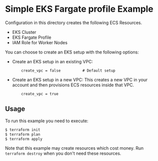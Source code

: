 # Simple EKS Fargate profile Example

Configuration in this directory creates the following ECS Resources.
- EKS Cluster
- EKS Fargate Profile
- IAM Role for Worker Nodes

You can choose to create an EKS setup with the following options:

- Create an EKS setup in an existing VPC:
    ```
        create_vpc = false          # Default setup
    ```
- Create an EKS setup in a new VPC: 
    This creates a new VPC in your account and then provisions ECS resources inside that VPC.
    ```
        create_vpc = true
    ```

## Usage

To run this example you need to execute:

```bash
$ terraform init
$ terraform plan
$ terraform apply
```

Note that this example may create resources which cost money. Run `terraform destroy` when you don't need these resources.
